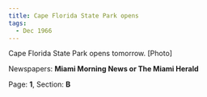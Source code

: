 ```yaml
---  
title: Cape Florida State Park opens  
tags:  
  - Dec 1966  
---  
```

  
Cape Florida State Park opens tomorrow. [Photo]  
  
Newspapers: **Miami Morning News or The Miami Herald**  
  
Page: **1**, Section: **B** 
